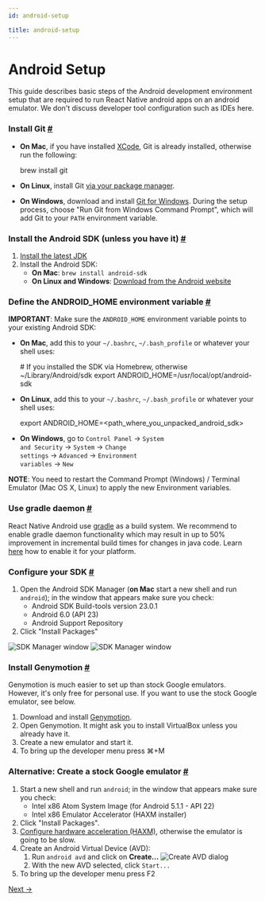 ```yaml
---
id: android-setup

title: android-setup
---
```

<a id="content"></a><h1>Android Setup</h1><div><p>This guide describes basic steps of the Android development environment setup that are required to run React Native android apps on an android emulator. We don't discuss developer tool configuration such as IDEs here.  </p><h3><a class="anchor" name="install-git"></a>Install Git <a class="hash-link" href="#install-git">#</a></h3><ul><li><p><strong>On Mac</strong>, if you have installed <a href="https://developer.apple.com/xcode/" target="_blank">XCode</a>, Git is already installed, otherwise run the following:</p><div class="prism language-javascript"> brew install git</div></li><li><p><strong>On Linux</strong>, install Git <a href="https://git-scm.com/download/linux" target="_blank">via your package manager</a>.</p></li><li><p><strong>On Windows</strong>, download and install <a href="https://git-for-windows.github.io/" target="_blank">Git for Windows</a>. During the setup process, choose "Run Git from Windows Command Prompt", which will add Git to your <code>PATH</code> environment variable.  </p></li></ul><h3><a class="anchor" name="install-the-android-sdk-unless-you-have-it"></a>Install the Android SDK (unless you have it) <a class="hash-link" href="#install-the-android-sdk-unless-you-have-it">#</a></h3><ol><li><a href="http://www.oracle.com/technetwork/java/javase/downloads/jdk8-downloads-2133151.html" target="_blank">Install the latest JDK</a></li><li>Install the Android SDK:<ul><li><strong>On Mac</strong>: <code>brew install android-sdk</code></li><li><strong>On Linux and Windows</strong>: <a href="https://developer.android.com/sdk/installing/index.html" target="_blank">Download from the Android website</a></li></ul></li></ol><h3><a class="anchor" name="define-the-android-home-environment-variable"></a>Define the ANDROID_HOME environment variable <a class="hash-link" href="#define-the-android-home-environment-variable">#</a></h3><p><strong>IMPORTANT</strong>: Make sure the <code>ANDROID_HOME</code> environment variable points to your existing Android SDK:</p><ul><li><p><strong>On Mac</strong>, add this to your <code>~/.bashrc</code>, <code>~/.bash_profile</code> or whatever your shell uses:</p><div class="prism language-javascript"># If you installed the SDK via Homebrew<span class="token punctuation">,</span> otherwise <span class="token operator">~</span><span class="token operator">/</span>Library<span class="token operator">/</span>Android<span class="token operator">/</span>sdk
export ANDROID_HOME<span class="token operator">=</span><span class="token operator">/</span>usr<span class="token operator">/</span>local<span class="token operator">/</span>opt<span class="token operator">/</span>android<span class="token operator">-</span>sdk</div></li><li><p><strong>On Linux</strong>, add this to your <code>~/.bashrc</code>, <code>~/.bash_profile</code> or whatever your shell uses:</p><div class="prism language-javascript">export ANDROID_HOME<span class="token operator">=</span>&lt;path_where_you_unpacked_android_sdk<span class="token operator">&gt;</span></div></li><li><p><strong>On Windows</strong>, go to <code>Control Panel</code> -&gt; <code>System and Security</code> -&gt; <code>System</code> -&gt; <code>Change settings</code> -&gt; <code>Advanced</code> -&gt; <code>Environment variables</code> -&gt; <code>New</code>   </p></li></ul><p><strong>NOTE</strong>: You need to restart the Command Prompt (Windows) / Terminal Emulator (Mac OS X, Linux) to apply the new Environment variables.</p><h3><a class="anchor" name="use-gradle-daemon"></a>Use gradle daemon <a class="hash-link" href="#use-gradle-daemon">#</a></h3><p>React Native Android use <a href="https://docs.gradle.org" target="_blank">gradle</a> as a build system. We recommend to enable gradle daemon functionality which may result in up to 50% improvement in incremental build times for changes in java code. Learn <a href="https://docs.gradle.org/2.9/userguide/gradle_daemon.html" target="_blank">here</a> how to enable it for your platform.</p><h3><a class="anchor" name="configure-your-sdk"></a>Configure your SDK <a class="hash-link" href="#configure-your-sdk">#</a></h3><ol><li>Open the Android SDK Manager (<strong>on Mac</strong> start a new shell and run <code>android</code>); in the window that appears make sure you check:<ul><li>Android SDK Build-tools version 23.0.1</li><li>Android 6.0 (API 23)</li><li>Android Support Repository</li></ul></li><li>Click "Install Packages"</li></ol><p><img src="img/AndroidSDK1.png" alt="SDK Manager window"> <img src="img/AndroidSDK2.png" alt="SDK Manager window"></p><h3><a class="anchor" name="install-genymotion"></a>Install Genymotion <a class="hash-link" href="#install-genymotion">#</a></h3><p>Genymotion is much easier to set up than stock Google emulators. However, it's only free for personal use. If you want to use the stock Google emulator, see below.</p><ol><li>Download and install <a href="https://www.genymotion.com/" target="_blank">Genymotion</a>.</li><li>Open Genymotion. It might ask you to install VirtualBox unless you already have it.</li><li>Create a new emulator and start it.</li><li>To bring up the developer menu press ⌘+M</li></ol><h3><a class="anchor" name="alternative-create-a-stock-google-emulator"></a>Alternative: Create a stock Google emulator <a class="hash-link" href="#alternative-create-a-stock-google-emulator">#</a></h3><ol><li>Start a new shell and run <code>android</code>; in the window that appears make sure you check:<ul><li>Intel x86 Atom System Image (for Android 5.1.1 - API 22)</li><li>Intel x86 Emulator Accelerator (HAXM installer)</li></ul></li><li>Click "Install Packages".</li><li><a href="http://developer.android.com/tools/devices/emulator.html#vm-mac" target="_blank">Configure hardware acceleration (HAXM)</a>, otherwise the emulator is going to be slow.</li><li>Create an Android Virtual Device (AVD):<ol><li>Run <code>android avd</code> and click on <strong>Create...</strong>
<img src="img/CreateAVD.png" alt="Create AVD dialog"></li><li>With the new AVD selected, click <code>Start...</code></li></ol></li><li>To bring up the developer menu press F2</li></ol></div><div class="docs-prevnext"><a class="docs-next" href="linux-windows-support.html#content">Next →</a></div>